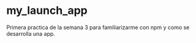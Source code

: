 # my_launch_app
Primera practica de la semana 3 para familiarizarme con npm y como se desarrolla una app.
